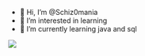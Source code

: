 - 👋 Hi, I’m @Schiz0mania
- 👀 I’m interested in learning
- 🌱 I’m currently learning java and sql

<!---
Schiz0mania/Schiz0mania is a ✨ special ✨ repository because its `README.md` (this file) appears on your GitHub profile.
You can click the Preview link to take a look at your changes.
--->

![](https://github-readme-stats.vercel.app/api?username=Schiz0mania&theme=dark)

